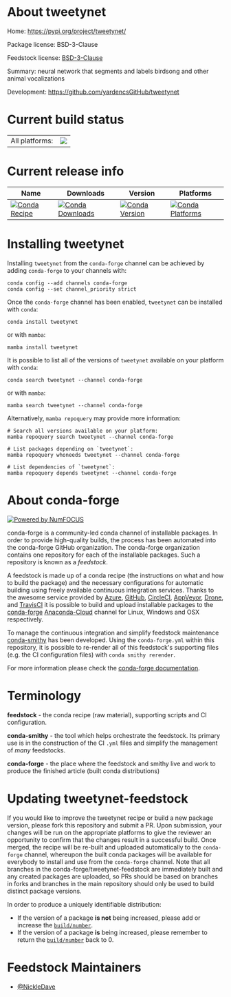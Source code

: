 About tweetynet
===============

Home: https://pypi.org/project/tweetynet/

Package license: BSD-3-Clause

Feedstock license: [BSD-3-Clause](https://github.com/conda-forge/tweetynet-feedstock/blob/main/LICENSE.txt)

Summary: neural network that segments and labels birdsong and other animal vocalizations

Development: https://github.com/yardencsGitHub/tweetynet

Current build status
====================


<table><tr><td>All platforms:</td>
    <td>
      <a href="https://dev.azure.com/conda-forge/feedstock-builds/_build/latest?definitionId=15146&branchName=main">
        <img src="https://dev.azure.com/conda-forge/feedstock-builds/_apis/build/status/tweetynet-feedstock?branchName=main">
      </a>
    </td>
  </tr>
</table>

Current release info
====================

| Name | Downloads | Version | Platforms |
| --- | --- | --- | --- |
| [![Conda Recipe](https://img.shields.io/badge/recipe-tweetynet-green.svg)](https://anaconda.org/conda-forge/tweetynet) | [![Conda Downloads](https://img.shields.io/conda/dn/conda-forge/tweetynet.svg)](https://anaconda.org/conda-forge/tweetynet) | [![Conda Version](https://img.shields.io/conda/vn/conda-forge/tweetynet.svg)](https://anaconda.org/conda-forge/tweetynet) | [![Conda Platforms](https://img.shields.io/conda/pn/conda-forge/tweetynet.svg)](https://anaconda.org/conda-forge/tweetynet) |

Installing tweetynet
====================

Installing `tweetynet` from the `conda-forge` channel can be achieved by adding `conda-forge` to your channels with:

```
conda config --add channels conda-forge
conda config --set channel_priority strict
```

Once the `conda-forge` channel has been enabled, `tweetynet` can be installed with `conda`:

```
conda install tweetynet
```

or with `mamba`:

```
mamba install tweetynet
```

It is possible to list all of the versions of `tweetynet` available on your platform with `conda`:

```
conda search tweetynet --channel conda-forge
```

or with `mamba`:

```
mamba search tweetynet --channel conda-forge
```

Alternatively, `mamba repoquery` may provide more information:

```
# Search all versions available on your platform:
mamba repoquery search tweetynet --channel conda-forge

# List packages depending on `tweetynet`:
mamba repoquery whoneeds tweetynet --channel conda-forge

# List dependencies of `tweetynet`:
mamba repoquery depends tweetynet --channel conda-forge
```


About conda-forge
=================

[![Powered by
NumFOCUS](https://img.shields.io/badge/powered%20by-NumFOCUS-orange.svg?style=flat&colorA=E1523D&colorB=007D8A)](https://numfocus.org)

conda-forge is a community-led conda channel of installable packages.
In order to provide high-quality builds, the process has been automated into the
conda-forge GitHub organization. The conda-forge organization contains one repository
for each of the installable packages. Such a repository is known as a *feedstock*.

A feedstock is made up of a conda recipe (the instructions on what and how to build
the package) and the necessary configurations for automatic building using freely
available continuous integration services. Thanks to the awesome service provided by
[Azure](https://azure.microsoft.com/en-us/services/devops/), [GitHub](https://github.com/),
[CircleCI](https://circleci.com/), [AppVeyor](https://www.appveyor.com/),
[Drone](https://cloud.drone.io/welcome), and [TravisCI](https://travis-ci.com/)
it is possible to build and upload installable packages to the
[conda-forge](https://anaconda.org/conda-forge) [Anaconda-Cloud](https://anaconda.org/)
channel for Linux, Windows and OSX respectively.

To manage the continuous integration and simplify feedstock maintenance
[conda-smithy](https://github.com/conda-forge/conda-smithy) has been developed.
Using the ``conda-forge.yml`` within this repository, it is possible to re-render all of
this feedstock's supporting files (e.g. the CI configuration files) with ``conda smithy rerender``.

For more information please check the [conda-forge documentation](https://conda-forge.org/docs/).

Terminology
===========

**feedstock** - the conda recipe (raw material), supporting scripts and CI configuration.

**conda-smithy** - the tool which helps orchestrate the feedstock.
                   Its primary use is in the construction of the CI ``.yml`` files
                   and simplify the management of *many* feedstocks.

**conda-forge** - the place where the feedstock and smithy live and work to
                  produce the finished article (built conda distributions)


Updating tweetynet-feedstock
============================

If you would like to improve the tweetynet recipe or build a new
package version, please fork this repository and submit a PR. Upon submission,
your changes will be run on the appropriate platforms to give the reviewer an
opportunity to confirm that the changes result in a successful build. Once
merged, the recipe will be re-built and uploaded automatically to the
`conda-forge` channel, whereupon the built conda packages will be available for
everybody to install and use from the `conda-forge` channel.
Note that all branches in the conda-forge/tweetynet-feedstock are
immediately built and any created packages are uploaded, so PRs should be based
on branches in forks and branches in the main repository should only be used to
build distinct package versions.

In order to produce a uniquely identifiable distribution:
 * If the version of a package **is not** being increased, please add or increase
   the [``build/number``](https://docs.conda.io/projects/conda-build/en/latest/resources/define-metadata.html#build-number-and-string).
 * If the version of a package **is** being increased, please remember to return
   the [``build/number``](https://docs.conda.io/projects/conda-build/en/latest/resources/define-metadata.html#build-number-and-string)
   back to 0.

Feedstock Maintainers
=====================

* [@NickleDave](https://github.com/NickleDave/)

